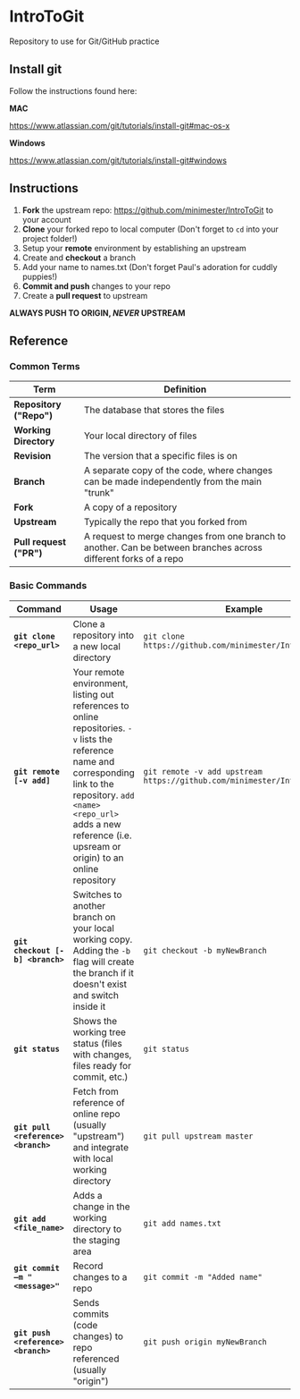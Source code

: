 # IntroToGit
Repository to use for Git/GitHub practice


## Install git

Follow the instructions found here:

**MAC**

https://www.atlassian.com/git/tutorials/install-git#mac-os-x​

**Windows**

https://www.atlassian.com/git/tutorials/install-git#windows


## Instructions

1. **Fork** the upstream repo: https://github.com/minimester/IntroToGit to your account
2. **Clone** your forked repo to local computer (Don't forget to `cd` into your project folder!)
3. Setup your **remote** environment by establishing an upstream
4. Create and **checkout** a branch
5. Add your name to names.txt (Don't forget Paul's adoration for cuddly puppies!)
6. **Commit and push** changes to your repo
7. Create a **pull request** to upstream

**ALWAYS PUSH TO ORIGIN, _NEVER_ UPSTREAM**


## Reference
### Common Terms
| Term     | Definition |
|----------|------------|
| **Repository ("Repo")** | The database that stores the files | 
| **Working Directory** | Your local directory of files |
| **Revision** | The version that a specific files is on |
| **Branch** | A separate copy of the code, where changes can be made independently from the main "trunk" |
| **Fork** | A copy of a repository | 
| **Upstream** | Typically the repo that you forked from |
| **Pull request ("PR")** | A request to merge changes from one branch to another. Can be between branches across different forks of a repo |


### Basic Commands
| Command      | Usage | Example |
|--------------|-------|---------|
| **`git clone <repo_url>`**| Clone a repository into a new local directory | `git clone https://github.com/minimester/IntroToGit.git`|
| **`git remote [-v add]`** | Your remote environment, listing out references to online repositories. `-v` lists the reference name and corresponding link to the repository. `add <name> <repo_url>` adds a new reference (i.e. upsream or origin) to an online repository | `git remote -v add upstream https://github.com/minimester/IntroToGit.git` |
| **`git checkout [-b] <branch>`** | Switches to another branch on your local working copy. Adding the `-b` flag will create the branch if it doesn't exist and switch inside it | `git checkout -b myNewBranch` |
| **`git status`** | Shows the working tree status (files with changes, files ready for commit, etc.) | `git status` |
| **`git pull <reference> <branch>`** | Fetch from reference of online repo (usually "upstream") and integrate with local working directory | `git pull upstream master` |
| **`git add <file_name>`** | Adds a change in the working directory to the staging area | `git add names.txt` |
| **`git commit –m "<message>"`** | Record changes to a repo | `git commit -m "Added name"` |
| **`git push <reference> <branch>`** | Sends commits (code changes) to repo referenced (usually "origin") | `git push origin myNewBranch` |
